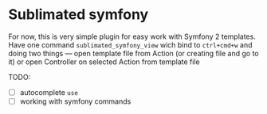 # Sublimated symfony

For now, this is very simple plugin for easy work with Symfony 2 templates.
Have one command `sublimated_symfony_view` wich bind to `ctrl+cmd+w` and doing
two things — open template file from Action (or creating file and go to it) or
open Controller on selected Action from template file

TODO:
- [ ] autocomplete `use`
- [ ] working with symfony commands